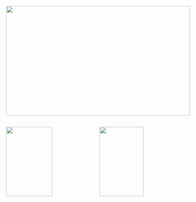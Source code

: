 <img src="https://media.giphy.com/media/ekjmhJUGHJm7FC4Juo/giphy-downsized.gif" width="100%" height="300">
<br></br>
<p>
	<img height="190px" src="https://github-readme-stats.vercel.app/api?username=SotirisKar&show_icons=true&theme=radical" style="width:50%;">
	<img height="190px" src="https://github-readme-stats.vercel.app/api/top-langs/?username=SotirisKar&show_icons=true&langs_count=10&layout=compact&theme=radical" style="width:49%;">
</p>
